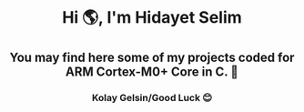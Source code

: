 <h1 align="center">Hi 🌎, I'm Hidayet Selim </h1>
<h2 align="center">You may find here some of my projects coded for ARM Cortex-M0+ Core in C. 🚀</h2>
<h3 align="center">Kolay Gelsin/Good Luck 😊 </h3>
